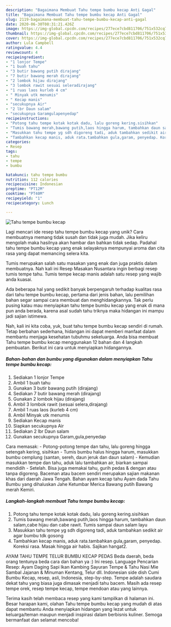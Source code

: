 ```yaml
---
description: "Bagaimana Membuat Tahu tempe bumbu kecap Anti Gagal"
title: "Bagaimana Membuat Tahu tempe bumbu kecap Anti Gagal"
slug: 2119-bagaimana-membuat-tahu-tempe-bumbu-kecap-anti-gagal
date: 2020-06-30T08:31:21.426Z
image: https://img-global.cpcdn.com/recipes/277ece7cbd811706/751x532cq70/tahu-tempe-bumbu-kecap-foto-resep-utama.jpg
thumbnail: https://img-global.cpcdn.com/recipes/277ece7cbd811706/751x532cq70/tahu-tempe-bumbu-kecap-foto-resep-utama.jpg
cover: https://img-global.cpcdn.com/recipes/277ece7cbd811706/751x532cq70/tahu-tempe-bumbu-kecap-foto-resep-utama.jpg
author: Lula Campbell
ratingvalue: 4.4
reviewcount: 4
recipeingredient:
- "1 lonjor Tempe"
- "1 buah tahu"
- "3 butir bawang putih dirajang"
- "7 butir bawang merah dirajang"
- "2 lombok hijau dirajang"
- "3 lombok rawit sesuai seleradirajang"
- "1 ruas laos kurleb 4 cm"
- " Minyak utk menumis"
- " Kecap manis"
- "secukupnya Air"
- "2 lbr Daun salam"
- "secukupnya Garamgulapenyedap"
recipeinstructions:
- "Potong tahu tempe kotak kotak dadu, lalu goreng kering.sisihkan"
- "Tumis bawang merah,bawang putih,laos hingga harum, tambahkan daun salam,cabe hijau dan cabe rawit. Tumis sampai daun salam layu"
- "Masukkan tahu tempe yg sdh digoreng tadi, aduk tambahkan sedikit air agar bumbu tdk gosong"
- "Tambahkan kecap manis, aduk rata.tambahkan gula,garam, penyedap. Koreksi rasa. Masak hingga air habis. Sajikan hangat2."
categories:
- Resep
tags:
- tahu
- tempe
- bumbu

katakunci: tahu tempe bumbu 
nutrition: 112 calories
recipecuisine: Indonesian
preptime: "PT12M"
cooktime: "PT40M"
recipeyield: "1"
recipecategory: Lunch

---
```



![Tahu tempe bumbu kecap](https://img-global.cpcdn.com/recipes/277ece7cbd811706/751x532cq70/tahu-tempe-bumbu-kecap-foto-resep-utama.jpg)

Lagi mencari ide resep tahu tempe bumbu kecap yang unik? Cara membuatnya memang tidak susah dan tidak juga mudah. Jika keliru mengolah maka hasilnya akan hambar dan bahkan tidak sedap. Padahal tahu tempe bumbu kecap yang enak selayaknya mempunyai aroma dan cita rasa yang dapat memancing selera kita.

Tumis merupakan salah satu masakan yang enak dan juga praktis dalam membuatnya. Nah kali ini Resep Masakan Nusantara ingin berbagi resep tumis tempe tahu. Tumis tempe kecap manis adalah satu resep yang wajib anda kuasai.

Ada beberapa hal yang sedikit banyak berpengaruh terhadap kualitas rasa dari tahu tempe bumbu kecap, pertama dari jenis bahan, lalu pemilihan bahan segar sampai cara membuat dan menghidangkannya. Tak perlu pusing kalau mau menyiapkan tahu tempe bumbu kecap yang enak di mana pun anda berada, karena asal sudah tahu triknya maka hidangan ini mampu jadi sajian istimewa.


Nah, kali ini kita coba, yuk, buat tahu tempe bumbu kecap sendiri di rumah. Tetap berbahan sederhana, hidangan ini dapat memberi manfaat dalam membantu menjaga kesehatan tubuhmu sekeluarga. Anda bisa membuat Tahu tempe bumbu kecap menggunakan 12 bahan dan 4 langkah pembuatan. Berikut ini cara untuk menyiapkan hidangannya.

<!--inarticleads1-->

##### Bahan-bahan dan bumbu yang digunakan dalam menyiapkan Tahu tempe bumbu kecap:

1. Sediakan 1 lonjor Tempe
1. Ambil 1 buah tahu
1. Gunakan 3 butir bawang putih (dirajang)
1. Sediakan 7 butir bawang merah (dirajang)
1. Gunakan 2 lombok hijau (dirajang)
1. Ambil 3 lombok rawit (sesuai selera,dirajang)
1. Ambil 1 ruas laos (kurleb 4 cm)
1. Ambil  Minyak utk menumis
1. Sediakan  Kecap manis
1. Siapkan secukupnya Air
1. Sediakan 2 lbr Daun salam
1. Gunakan secukupnya Garam,gula,penyedap


Cara memasak: - Potong-potong tempe dan tahu, lalu goreng hingga setengah kering, sisihkan - Tumis bumbu halus hingga harum, masukkan bumbu cemplung (santan, sereh, daun jeruk dan daun salam) - Kemudian masukkan tempe dan tahu, aduk lalu tambahkan air, biarkan sampai mendidih - Setelah. Bisa juga memakai tahu, gurih pedas &amp; dengan atau tanpa digoreng. Baceman atau bacem sendiri merupakan sajian makanan khas dari daerah Jawa Tengah. Bahan ayam kecap tahu Ayam dada Tahu Bumbu yang dihaluskan Jahe Ketumbar Merica Bawang putih Bawang merah Kemiri. 

<!--inarticleads2-->

##### Langkah-langkah membuat Tahu tempe bumbu kecap:

1. Potong tahu tempe kotak kotak dadu, lalu goreng kering.sisihkan
1. Tumis bawang merah,bawang putih,laos hingga harum, tambahkan daun salam,cabe hijau dan cabe rawit. Tumis sampai daun salam layu
1. Masukkan tahu tempe yg sdh digoreng tadi, aduk tambahkan sedikit air agar bumbu tdk gosong
1. Tambahkan kecap manis, aduk rata.tambahkan gula,garam, penyedap. Koreksi rasa. Masak hingga air habis. Sajikan hangat2.


AYAM TAHU TEMPE TELUR BUMBU KECAP PEDAS Beda daerah, beda orang tentunya beda cara dan bahan ya :) Ini resep. Language Pencarian Resep: Ayam Daging Sapi Ikan Kambing Sayuran Tempe &amp; Tahu Nasi Mie Sambal Jajanan &amp; Minuman Kentang, Telur dll. Indonesian side dish Cumi Bumbu Kecap, resep, asli, Indonesia, step-by-step. Tempe adalah saudara dekat tahu yang biasa juga dimasak menjadi tahu bacem. Masih ada resep tempe orek, resep tempe kecap, tempe mendoan atau yang lainnya. 

Terima kasih telah membaca resep yang kami tampilkan di halaman ini. Besar harapan kami, olahan Tahu tempe bumbu kecap yang mudah di atas dapat membantu Anda menyiapkan hidangan yang lezat untuk keluarga/teman maupun menjadi inspirasi dalam berbisnis kuliner. Semoga bermanfaat dan selamat mencoba!
